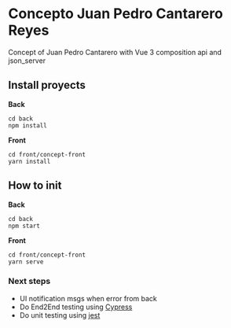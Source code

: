 # Concepto Juan Pedro Cantarero Reyes

Concept of Juan Pedro Cantarero with Vue 3 composition api and json_server

## Install proyects

**Back**

```
cd back
npm install
```

**Front**

```
cd front/concept-front
yarn install
```

## How to init

**Back**

```
cd back
npm start
```

**Front**

```
cd front/concept-front
yarn serve
```

### Next steps

- UI notification msgs when error from back
- Do End2End testing using [Cypress](https://docs.cypress.io/guides/overview/why-cypress)
- Do unit testing using [jest](https://jestjs.io/es-ES/docs/getting-started)
